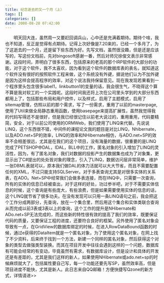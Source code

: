 ```yaml
---
title: 纪念逝去的又一个月（上）
tags: []
categories: []
date: 2008-08-28 07:42:00 
---
```



&emsp;&emsp;明天回大连，虽然周一又要赶回调兵山，心中还是充满着期待。期待个啥，我也不知道，反正是觉得有点期待。记得上次好像是7.20来的，已经一个多月了，为了这逝去的一个月，还是留下些东西为好。先写文档，虽然很没趣，但是还是应该写的，写这份文档前，先对bingosoft感谢一番，然后对师兄徐俊文表示非常感谢。这段时间，弄明白了很多东西，包括原来的老高的那个IRP软件的大部分的功能，对于这个软件，我不太喜欢，因为看到这个软件的数据库表的表名，就知道这个软件没有很好的按照软件工程来做，这个系统没有外键，据说他们认为不加外键是因为这样会提高程序的效率，对这个说法我持保留意见。现在我发现若果看到一个程序里头包含很多label1，linkbutton1的变量的话，我会很生气，不晓得这个算不算是我对软工的一个实践呢。这段时间我还将上次在公司里头学到的大部分东西都用上了，包括那些布局和用户控件，以及样式，启用了主题模式，启用了sitemap管理，仿照以前的那个需求，写了一份需求，重用了以前的masterpage,使用了Util来做全局静态重用函数，使用basepage来提高扩展性，虽然我觉得我的代码写得还不是很好，但是我已经很记住以前老大说过的，重用重用，代码要精简，安全，对于以前公司使用的ORMWeb，我们使用了LINQ来代替。先说说LINQ，这个东西很不错，中间件的课程论文我的题目是对比LINQ，Nhibernate，以及ADO.net+SP的效率，LINQ的效率和NHibernate相仿，与ADO.net+SP的效率不会相差很远，尤其是在我们的这个项目，没有海量的数据，很重要的是LINQ完成了PETSHOP中DAL，IDAL，BLL中的工作，匿名对象的引入增加了LINQ的灵活性，因为，有了匿名对象，我们对数据的投影产生的数据集也成为了对象集，更显示出了C#提出的处处皆对象的理念，引入了LINQ，数据访问层非常简单，维护一张DBML表就可以，原本我们做DAL的体力活就可以大大节省，而且不需要配置任何的XML，不过只能支持SQLServer。对于多表查询尤其是对很多实体的关系表，在ADO。Net+SP中经常我们会做多表连接，而在lINQ中，只需要一次查询，所有的实体的信息已经被查出，对于这样的好处，功过参半吧，对于不需要实体信息的时候，这个查询是有些庞大，有些浪费，但是如果需要使用实体的信息的话，这个LINQ就节省了很多功夫。在没有发现可以只用一条LINQ语句之前，我会把这个工作分成两部分，先查询，放在一个集合里，然后用这个集合和实体类联合查询从而完成以前3表或3表以上的查询，这个工作的提升是NHibernate和ADo.net+SP无法完成的，而这些新的特性很有效的提高了我们的效率，既要保证代码的质量，又要保证工程的进度，还要符合良好的框架。另外使用了匿名对象会导致有一点，在GridView的数据库绑定的时候，在进入RowDataBound函数的时候，通过e获得的DataItem就是一个匿名对象，为了使用这个匿名对象，在网上找了不少资料，后来终于找到一个方法，新建一个同样的匿名对象，然后获得这个对象的类型去做强类型装换。而其在项目开发中往往会遇到这样的一个问题，数据库有可能会经常的有变动，毕竟虽然有需求，有数据库设计，但是设计和具体的开发还是有差距的，尤其是我们这样的新人，如果使用NHibernate或ado.net+sp的时候麻烦就大了，包括属性要自己写，每一个功能还要先写SP，虽然效率高，但是项目进度不能快，尤其是新人。此日志来自QQ邮箱！方便快捷写Qzone的新方式，详情请进>>